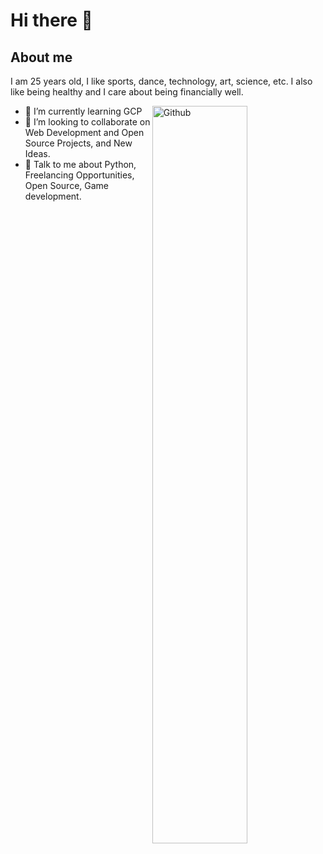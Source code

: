 # Hi there 👋

## About me
I am 25 years old, I like sports, dance, technology, art, science, etc. I also like being healthy and I care about being financially well.



<img width="55%" align="right" alt="Github" src="https://github.githubassets.com/assets/profile-first-pr-dark-bc160471dcac.svg" />

- 🌱 I’m currently learning GCP
- 👯 I’m looking to collaborate on Web Development and Open Source Projects, and New Ideas.
- 💬 Talk to me about Python, Freelancing Opportunities, Open Source, Game development.
